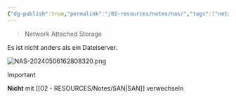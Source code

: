 ```yaml
---
{"dg-publish":true,"permalink":"/02-resources/notes/nas/","tags":["netzwerk","speicher","GFN/prüfungsrelevant/AP1"],"noteIcon":"","updated":"2024-08-18T18:44:37.965+02:00"}
---
```


> Network Attached Storage

Es ist nicht anders als ein Dateiserver.

![NAS-20240506162808320.png](/img/user/02%20-%20RESOURCES/Files/IMG/NAS-20240506162808320.png)

>[!important] 
>**Nicht** mit [[02 - RESOURCES/Notes/SAN\|SAN]] verwechseln
